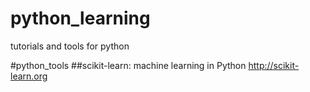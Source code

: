 # python_learning
tutorials and tools for python  

#python_tools
##scikit-learn: machine learning in Python http://scikit-learn.org
